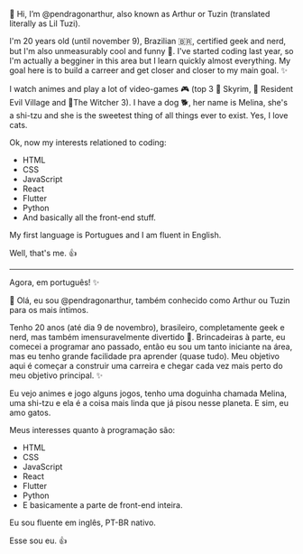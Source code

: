 👋 Hi, I’m @pendragonarthur, also known as Arthur or Tuzin (translated literally as Lil Tuzi).

I'm 20 years old (until november 9), Brazilian 🇧🇷, certified geek and nerd, but I'm also unmeasurably cool and funny 🤠. I've started coding last year, so I'm actually 
a begginer in this area but I learn quickly almost everything. My goal here is to build a carreer and get closer and closer to my main goal. ✨

I watch animes and play a lot of video-games 🎮 (top 3 🥇 Skyrim, 🥈 Resident Evil Village and 🥉The Witcher 3). I have a dog 🐕, her name is Melina, she's a shi-tzu
and she is the sweetest thing of all things ever to exist. Yes, I love cats. 

Ok, now my interests relationed to coding:
- HTML
- CSS
- JavaScript
- React
- Flutter
- Python
- And basically all the front-end stuff. 

My first language is Portugues and I am fluent in English. 

Well, that's me. 👍

------------------------------------

Agora, em português! ✨

👋 Olá, eu sou @pendragonarthur, também conhecido como Arthur ou Tuzin para os mais íntimos. 

Tenho 20 anos (até dia 9 de novembro), brasileiro, completamente geek e nerd, mas também imensuravelmente divertido 🤠. Brincadeiras à parte, eu comecei a programar ano passado, então eu sou um tanto iniciante na área, mas eu tenho grande facilidade pra aprender (quase tudo). Meu objetivo aqui é começar a construir uma carreira e chegar cada vez mais perto do meu objetivo principal. ✨

Eu vejo animes e jogo alguns jogos, tenho uma doguinha chamada Melina, uma shi-tzu e ela é a coisa mais linda que já pisou nesse planeta. E sim, eu amo gatos. 

Meus interesses quanto à programação são: 
- HTML
- CSS
- JavaScript
- React
- Flutter
- Python
- E basicamente a parte de front-end inteira. 

Eu sou fluente em inglês, PT-BR nativo.

Esse sou eu. 👍

<!---
pendragonarthur/pendragonarthur is a ✨ special ✨ repository because its `README.md` (this file) appears on your GitHub profile.
You can click the Preview link to take a look at your changes.
--->
